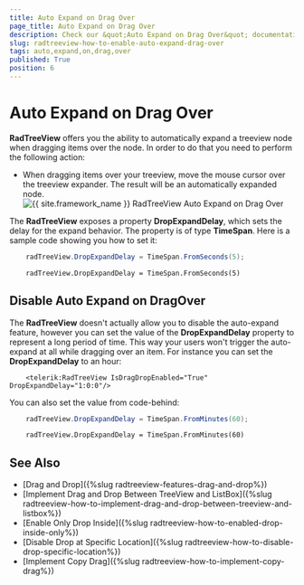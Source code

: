 ```yaml
---
title: Auto Expand on Drag Over
page_title: Auto Expand on Drag Over
description: Check our &quot;Auto Expand on Drag Over&quot; documentation article for the RadTreeView {{ site.framework_name }} control.
slug: radtreeview-how-to-enable-auto-expand-drag-over
tags: auto,expand,on,drag,over
published: True
position: 6
---
```


# Auto Expand on Drag Over

__RadTreeView__ offers you the ability to automatically expand a treeview node when dragging items over the node. In order to do that you need to perform the following action:

* When dragging items over your treeview, move the mouse cursor over the treeview expander. The result will be an automatically expanded node. 
![{{ site.framework_name }} RadTreeView Auto Expand on Drag Over](images/RadTreeView_HowEnableAutoExpandOnDragOver_010.png)

The __RadTreeView__ exposes a property __DropExpandDelay__, which sets the delay for the expand behavior. The property is of type __TimeSpan__. Here is a sample code showing you how to set it:		


```C#
	radTreeView.DropExpandDelay = TimeSpan.FromSeconds(5);
```
```VB.NET
	radTreeView.DropExpandDelay = TimeSpan.FromSeconds(5)
```

## Disable Auto Expand on DragOver

The __RadTreeView__ doesn't actually allow you to disable the auto-expand feature, however you can set the value of the __DropExpandDelay__ property to represent a long period of time. This way your users won't trigger the auto-expand at all while dragging over an item. For instance you can set the __DropExpandDelay__ to an hour:		

	
```XAML
	<telerik:RadTreeView IsDragDropEnabled="True" DropExpandDelay="1:0:0"/>
```

You can also set the value from code-behind:
	

```C#
	radTreeView.DropExpandDelay = TimeSpan.FromMinutes(60);		
```
```VB.NET
	radTreeView.DropExpandDelay = TimeSpan.FromMinutes(60)
```

## See Also
 * [Drag and Drop]({%slug radtreeview-features-drag-and-drop%})
 * [Implement Drag and Drop Between TreeView and ListBox]({%slug radtreeview-how-to-implement-drag-and-drop-between-treeview-and-listbox%})
 * [Enable Only Drop Inside]({%slug radtreeview-how-to-enabled-drop-inside-only%})
 * [Disable Drop at Specific Location]({%slug radtreeview-how-to-disable-drop-specific-location%})
 * [Implement Copy Drag]({%slug radtreeview-how-to-implement-copy-drag%})